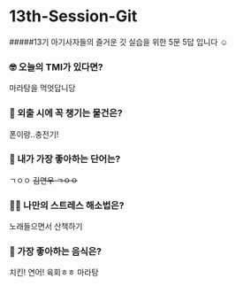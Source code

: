 # 13th-Session-Git

#####13기 아기사자들의 즐거운 깃 실습을 위한 5문 5답 입니다 ☺️

### 🤓 오늘의 TMI가 있다면?

마라탕을 먹엇답니당

### 🎒 외출 시에 꼭 챙기는 물건은?

폰이랑..충전기!

### 🤙 내가 가장 좋아하는 단어는?

ㄱㅇㅇ
~~김연우 ㄱㅇㅇ~~

### 🧘‍♀️ 나만의 스트레스 해소법은?

노래들으면서 산책하기

### 🍧 가장 좋아하는 음식은?

치킨! 연어! 육회ㅎㅎ 마라탕
